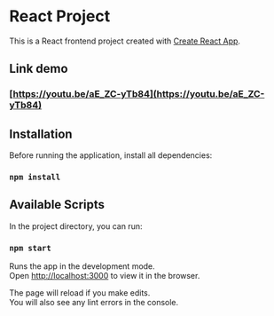 # React Project

This is a React frontend project created with [Create React App](https://create-react-app.dev/).

## Link demo

### [https://youtu.be/aE_ZC-yTb84](https://youtu.be/aE_ZC-yTb84)

## Installation

Before running the application, install all dependencies:

### `npm install`

## Available Scripts

In the project directory, you can run:

### `npm start`

Runs the app in the development mode.\
Open [http://localhost:3000](http://localhost:3000) to view it in the browser.

The page will reload if you make edits.\
You will also see any lint errors in the console.
